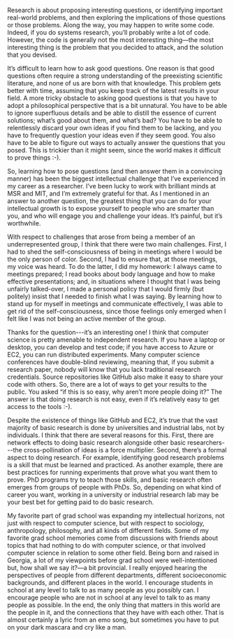 Research is about proposing interesting questions, or identifying important real-world problems, and then exploring the implications of those questions or those problems. Along the way, you may happen to write some code. Indeed, if you do systems research, you’ll probably write a lot of code. However, the code is generally not the most interesting thing—the most interesting thing is the problem that you decided to attack, and the solution that you devised.

It’s difficult to learn how to ask good questions. One reason is that good questions often require a strong understanding of the preexisting scientific literature, and none of us are born with that knowledge. This problem gets better with time, assuming that you keep track of the latest results in your field. A more tricky obstacle to asking good questions is that you have to adopt a philosophical perspective that is a bit unnatural. You have to be able to ignore superfluous details and be able to distill the essence of current solutions; what’s good about them, and what’s bad? You have to be able to relentlessly discard your own ideas if you find them to be lacking, and you have to frequently question your ideas even if they seem good. You also have to be able to figure out ways to actually answer the questions that you posed. This is trickier than it might seem, since the world makes it difficult to prove things :-).

So, learning how to pose questions (and then answer them in a convincing manner) has been the biggest intellectual challenge that I’ve experienced in my career as a researcher. I’ve been lucky to work with brilliant minds at MSR and MIT, and I’m extremely grateful for that. As I mentioned in an answer to another question, the greatest thing that you can do for your intellectual growth is to expose yourself to people who are smarter than you, and who will engage you and challenge your ideas. It’s painful, but it’s worthwhile.

With respect to challenges that arose from being a member of an underrepresented group, I think that there were two main challenges. First, I had to shed the self-consciousness of being in meetings where I would be the only person of color. Second, I had to ensure that, at those meetings, my voice was heard. To do the latter, I did my homework: I always came to meetings prepared; I read books about body language and how to make effective presentations; and, in situations where I thought that I was being unfairly talked-over, I made a personal policy that I would firmly (but politely) insist that I needed to finish what I was saying. By learning how to stand up for myself in meetings and communicate effectively, I was able to get rid of the self-consciousness, since those feelings only emerged when I felt like I was not being an active member of the group.

Thanks for the question---it’s an interesting one! I think that computer science is pretty amenable to independent research. If you have a laptop or desktop, you can develop and test code; if you have access to Azure or EC2, you can run distributed experiments. Many computer science conferences have double-blind reviewing, meaning that, if you submit a research paper, nobody will know that you lack traditional research credentials. Source repositories like GitHub also make it easy to share your code with others. So, there are a lot of ways to get your results to the public. You asked “if this is so easy, why aren’t more people doing it?” The answer is that doing research is not easy, even if it’s relatively easy to get access to the tools :-).

Despite the existence of things like GitHub and EC2, it’s true that the vast majority of basic research is done by universities and industrial labs, not by individuals. I think that there are several reasons for this. First, there are network effects to doing basic research alongside other basic researchers---the cross-pollination of ideas is a force multiplier. Second, there’s a formal aspect to doing research. For example, identifying good research problems is a skill that must be learned and practiced. As another example, there are best practices for running experiments that prove what you want them to prove. PhD programs try to teach those skills, and basic research often emerges from groups of people with PhDs. So, depending on what kind of career you want, working in a university or industrial research lab may be your best bet for getting paid to do basic research.


My favorite part of grad school was expanding my intellectual horizons, not just with respect to computer science, but with respect to sociology, anthropology, philosophy, and all kinds of different fields. Some of my favorite grad school memories come from discussions with friends about topics that had nothing to do with computer science, or that involved computer science in relation to some other field. Being born and raised in Georgia, a lot of my viewpoints before grad school were well-intentioned but, how shall we say it?—a bit provincial. I really enjoyed hearing the perspectives of people from different departments, different socioeconomic backgrounds, and different places in the world. I encourage students in school at any level to talk to as many people as you possibly can. I encourage people who are not in school at any level to talk to as many people as possible. In the end, the only thing that matters in this world are the people in it, and the connections that they have with each other. That is almost certainly a lyric from an emo song, but sometimes you have to put on your dark mascara and cry like a man.
